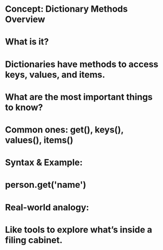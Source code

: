 # Concept: Dictionary Methods Overview

# What is it?
# Dictionaries have methods to access keys, values, and items.

# What are the most important things to know?
# Common ones: get(), keys(), values(), items()

# Syntax & Example:
# person.get('name')

# Real-world analogy:
# Like tools to explore what’s inside a filing cabinet.